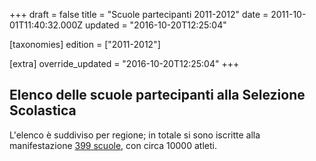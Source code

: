 +++
draft = false
title = "Scuole partecipanti 2011-2012"
date = 2011-10-01T11:40:32.000Z
updated = "2016-10-20T12:25:04"

[taxonomies]
edition = ["2011-2012"]

[extra]
override_updated = "2016-10-20T12:25:04"
+++
## Elenco delle scuole partecipanti alla Selezione Scolastica

L'elenco è suddiviso per regione; in totale si sono iscritte alla manifestazione [399 scuole](/oldsite/127/scuole%20partecipanti_399.xls), con circa 10000 atleti.
